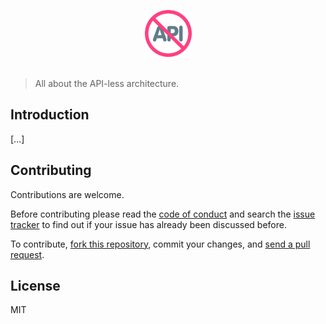 <p align="center">
	<img src="assets/apiless-icon.svg" width="75" alt="API-less">
	<br>
	<br>
</p>

> All about the API-less architecture.

## Introduction

[...]

## Contributing

Contributions are welcome.

Before contributing please read the [code of conduct](https://github.com/apilessdev/apiless/blob/main/CODE_OF_CONDUCT.md) and search the [issue tracker](https://github.com/apilessdev/apiless/issues) to find out if your issue has already been discussed before.

To contribute, [fork this repository](https://docs.github.com/en/github/getting-started-with-github/fork-a-repo/), commit your changes, and [send a pull request](https://docs.github.com/en/github/collaborating-with-issues-and-pull-requests/about-pull-requests).

## License

MIT
